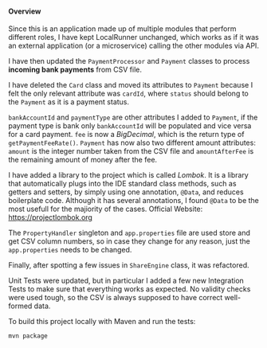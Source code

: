#### Overview

Since this is an application made up of multiple modules that perform different roles, I have kept LocalRunner unchanged, which works as if it was an external application (or a microservice) calling the other modules via API.

I have then updated the `PaymentProcessor` and `Payment` classes to process **incoming bank payments** from CSV file.

I have deleted the `Card` class and moved its attributes to `Payment` because I felt the only relevant attribute was `cardId`, where `status` should belong to the `Payment` as it is a payment status.

`bankAccountId` and `paymentType` are other attributes I added to `Payment`, if the payment type is bank only `bankAccountId` will be populated and vice versa for a card payment.
`fee` is now a *BigDecimal*, which is the return type of `getPaymentFeeRate()`.
`Payment` has now also two different amount attributes: `amount` is the integer number taken from the CSV file and `amountAfterFee` is the remaining amount of money after the fee.

I have added a library to the project which is called *Lombok*.
It is a library that automatically plugs into the IDE standard class methods, such as getters and setters, by simply using one annotation, ``@Data``, and reduces boilerplate code.
Although it has several annotations, I found ``@Data`` to be the most usefull for the majiority of the cases.
Official Website: https://projectlombok.org

The `PropertyHandler` singleton and `app.properties` file are used store and get CSV column numbers, so in case they change for any reason, just the `app.properties` needs to be changed.

Finally, after spotting a few issues in `ShareEngine` class, it was refactored.

Unit Tests were updated, but in particular I added a few new Integration Tests to make sure that everything works as expected.
No validity checks were used tough, so the CSV is always supposed to have correct well-formed data.

To build this project locally with Maven and run the tests:
```
mvn package
```